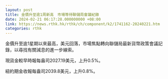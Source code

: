 ```yaml
---
layout: post
title: 金價升至逾1周新高　市場等待聯儲局會議紀錄
date: 2024-02-21 06:17:28.000000000 +08:00
link: https://news.rthk.hk/rthk/ch/component/k2/1741162-20240221.htm
categories: rthk
---
```


金價升至逾1星期以來最高，美元回落，市場焦點轉向聯儲局最新貨幣政策會議記錄，以尋找有關減息的進一步線索。

現貨金較早時報每盎司2027.19美元，上升0.5%。

紐約期金收報每盎司2039.8美元，上升0.8%。
